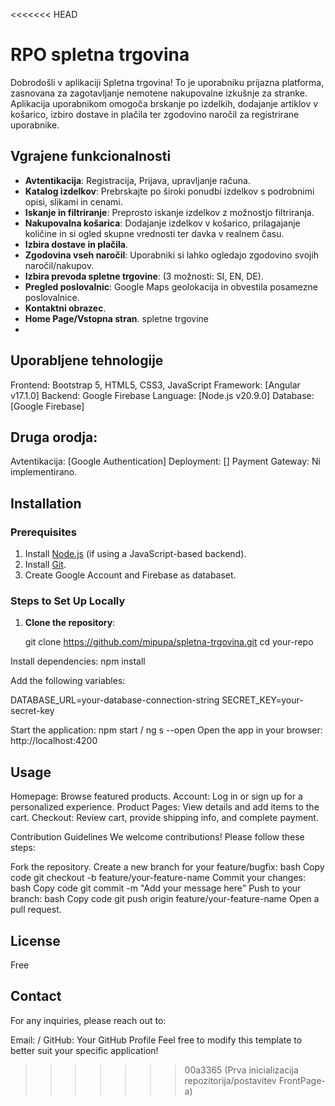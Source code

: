 <<<<<<< HEAD
# RPO spletna trgovina

Dobrodošli v aplikaciji Spletna trgovina! To je uporabniku prijazna platforma, zasnovana za zagotavljanje nemotene nakupovalne izkušnje za stranke. 
Aplikacija uporabnikom omogoča brskanje po izdelkih, dodajanje artiklov v košarico, izbiro dostave in plačila ter zgodovino naročil za registrirane uporabnike.

## Vgrajene funkcionalnosti
- **Avtentikacija**: Registracija, Prijava, upravljanje računa.
- **Katalog izdelkov**: Prebrskajte po široki ponudbi izdelkov s podrobnimi opisi, slikami in cenami.
- **Iskanje in filtriranje**: Preprosto iskanje izdelkov z možnostjo filtriranja.
- **Nakupovalna košarica**: Dodajanje izdelkov v košarico, prilagajanje količine in si ogled skupne vrednosti ter davka v realnem času.
- **Izbira dostave in plačila**.
- **Zgodovina vseh naročil**: Uporabniki si lahko ogledajo zgodovino svojih naročil/nakupov.
- **Izbira prevoda spletne trgovine**: (3 možnosti: SI, EN, DE).
- **Pregled poslovalnic**: Google Maps geolokacija in obvestila posamezne poslovalnice.
- **Kontaktni obrazec**.
- **Home Page/Vstopna stran**. spletne trgovine
- 
## Uporabljene tehnologije
Frontend: Bootstrap 5, HTML5, CSS3, JavaScript
Framework: [Angular v17.1.0]
Backend: Google Firebase
Language: [Node.js v20.9.0]
Database: [Google Firebase]

## Druga orodja:
Avtentikacija: [Google Authentication]
Deployment: []
Payment Gateway: Ni implementirano.

## Installation

### Prerequisites
1. Install [Node.js](https://nodejs.org/) (if using a JavaScript-based backend).
2. Install [Git](https://git-scm.com/).
3. Create Google Account and Firebase as databaset.

### Steps to Set Up Locally

1. **Clone the repository**:
   
   git clone https://github.com/mipupa/spletna-trgovina.git
   cd your-repo

Install dependencies: npm install

Add the following variables:

DATABASE_URL=your-database-connection-string
SECRET_KEY=your-secret-key

Start the application:
npm start / ng s --open
Open the app in your browser: http://localhost:4200

## Usage
Homepage: Browse featured products.
Account: Log in or sign up for a personalized experience.
Product Pages: View details and add items to the cart.
Checkout: Review cart, provide shipping info, and complete payment.

Contribution Guidelines
We welcome contributions! Please follow these steps:

Fork the repository.
Create a new branch for your feature/bugfix:
bash
Copy code
git checkout -b feature/your-feature-name
Commit your changes:
bash
Copy code
git commit -m "Add your message here"
Push to your branch:
bash
Copy code
git push origin feature/your-feature-name
Open a pull request.
## License
Free

## Contact
For any inquiries, please reach out to:

Email: /
GitHub: Your GitHub Profile
Feel free to modify this template to better suit your specific application!
>>>>>>> 00a3365 (Prva inicializacija repozitorija/postavitev FrontPage-a)
